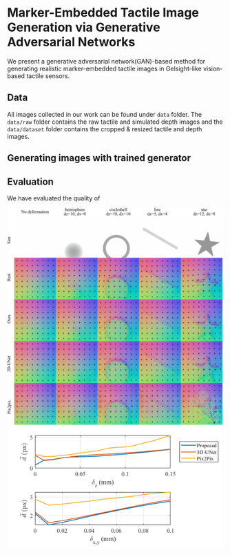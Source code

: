 # Marker-Embedded Tactile Image Generation via Generative Adversarial Networks
We present a generative adversarial network(GAN)-based method for generating realistic marker-embedded tactile images in Gelsight-like vision-based tactile sensors.

## Data
All images collected in our work can be found under `data` folder.
The `data/raw` folder contains the raw tactile and simulated depth images and the `data/dataset` folder contains the cropped & resized tactile and depth images.

## Generating images with trained generator


## Evaluation
We have evaluated the quality of 

<img src = "doc/image_result-1.png" width="500px"> <img src = "doc/marker_dzdxy.png" width="500px">
